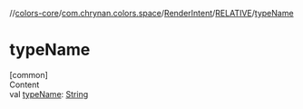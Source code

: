 //[colors-core](../../../../index.md)/[com.chrynan.colors.space](../../index.md)/[RenderIntent](../index.md)/[RELATIVE](index.md)/[typeName](type-name.md)



# typeName  
[common]  
Content  
val [typeName](type-name.md): [String](https://kotlinlang.org/api/latest/jvm/stdlib/kotlin/-string/index.html)  



